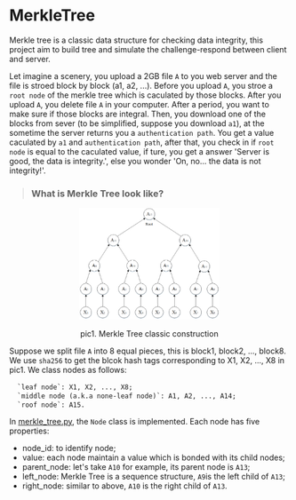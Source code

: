 # MerkleTree
Merkle tree is a classic data structure for checking data integrity, this project aim to build tree and simulate the challenge-respond between client and server.

Let imagine a scenery, you upload a 2GB file `A` to you web server and the file is stroed block by block (a1, a2, ...). Before you upload `A`, you stroe a `root node` of the merkle tree which is caculated by those blocks. After you upload `A`, you delete file `A` in your computer. After a period, you want to make sure if those blocks are integral. Then, you download one of the blocks from sever (to be simplified, suppose you download `a1`), at the sometime the server returns you a `authentication path`. You get a value caculated by `a1` and `authentication path`, after that, you check in if `root node` is equal to the caculated value, if ture, you get a answer 'Server is good, the data is integrity.', else you wonder 'On, no... the data is not integrity!'.

> ### What is Merkle Tree look like?

<div align="center">
  <img src="MerkleTree.png" width=50% alt="MerkleTree">
  <p>pic1. Merkle Tree classic construction</p>
</div>

Suppose we split file `A` into 8 equal pieces, this is block1, block2, ..., block8. We use `sha256` to get the blcok hash tags corresponding to X1, X2, ..., X8 in pic1. We class nodes as follows:

```
  `leaf node`: X1, X2, ..., X8;
  `middle node (a.k.a none-leaf node)`: A1, A2, ..., A14;
  `roof node`: A15.
```
  
In [merkle_tree.py](merkle.tree.py), the `Node` class is implemented. Each node has five properties:
- node_id: to identify node;
- value: each node maintain a value which is bonded with its child nodes;
- parent_node: let's take `A10` for example, its parent node is `A13`;
- left_node: Merkle Tree is a sequence structure, `A9`is the left child of `A13`;
- right_node: similar to above, `A10` is the right child of `A13`. 
    
    
